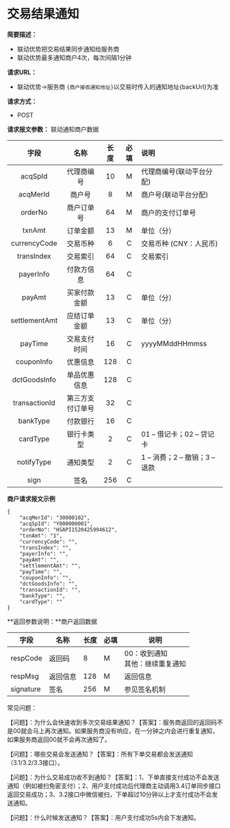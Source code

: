# 交易结果通知

**简要描述：** 
- 联动优势把交易结果同步通知给服务商
- 联动优势最多通知商户4次，每次间隔1分钟

**请求URL：** 
- 联动优势->服务商
`{商户接收通知地址}`以交易时传入的通知地址{backUrl}为准

**请求方式：**

- POST 

**请求报文参数：** 联动通知商户数据

|   字段   |      名称      | 长度 | 必填 | 说明                               |
| :------: | :------------: | :--: | :--: | :--------------------------------- |
| acqSpId  |   代理商编号   |  10  |  M   | 代理商编号(联动平台分配)           |
| acqMerId |     商户号     |  8   |  M   | 商户号(联动平台分配)               |
| orderNo  |   商户订单号   |  64  |  M   | 商户的支付订单号 |
|  txnAmt  |    订单金额    |  13  |  M   | 单位（分）                         |
|currencyCode|    交易币种  |  6   |  C   | 交易币种  (CNY：人民币)      |
|transIndex|    交易索引    |  64  |  C   | 交易索引                           |
| payerInfo|    付款方信息  |  64  |  C   |                          |
|  payAmt  |    买家付款金额|  13  |  C   | 单位（分）                         |
|settlementAmt| 应结订单金额|  13  |  C   | 单位（分）                         |
|  payTime |    交易支付时间|  16  |  C   | yyyyMMddHHmmss                     |
|couponInfo|    优惠信息    |  128 |  C   |                          |
|dctGoodsInfo| 单品优惠信息 |  128 |  C   |                          |
|transactionId|第三方支付订单号|32 |  C   |                          |
|bankType  |   付款银行     |   16 |  C   |                          |
|cardType  |   银行卡类型   |  2   |  C   |01 – 借记卡；02 – 贷记卡  |
|notifyType  |   通知类型   |  2   |  C   |1 – 消费；2 – 撤销；3 – 退款  |
|sign  |   签名   |  256   |  C   |  |

 **商户请求报文示例**

```application/x-www-form-urlencoded
{
	"acqMerId": "30000102",
	"acqSpId": "Y000000001",
	"orderNo": "HSAPI1520425994612",
	"txnAmt": "1",
	"currencyCode": "",
	"transIndex": "",
	"payerInfo": "",
	"payAmt": "",
	"settlementAmt": "",
	"payTime": "",
	"couponInfo": "",
	"dctGoodsInfo": "",
	"transactionId": "",
	"bankType": "",
	"cardType": ""
}
```

 **返回参数说明：**商户返回数据

| 字段      | 名称     | 长度 | 必填 | 说明                                 |
| --------- | -------- | ---- | ---- | ------------------------------------ |
| respCode  | 返回码   | 8    | M    | 00：收到通知<br />其他：继续重复通知 |
| respMsg   | 返回信息 | 128  | M    | 返回信息                             |
| signature | 签名     | 256  | M    | 参见签名机制                         |


常见问题：

【问题】：为什么会快速收到多次交易结果通知？【答案】：服务商返回的返回码不是00就会马上再次通知。如果服务商没有响应，在一分钟之内会进行重复通知，如果服务商返回00就不会再次通知了。

【问题】：哪些交易会发送通知？【答案】：所有下单交易都会发送通知（3.1/3.2/3.3接口）。

【问题】：为什么交易成功收不到通知？【答案】：1、下单直接支付成功不会发送通知（例如被扫免密支付）；2、用户支付成功后代理商主动调用3.4订单同步接口返回交易成功；3、3.2接口中微信被扫，下单超过10分钟以上才支付成功不会发送通知。

【问题】：什么时候发送通知？【答案】：用户支付成功5s内会下发通知。

